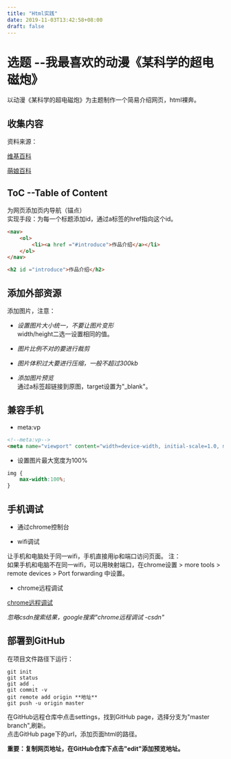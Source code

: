 ```yaml
---
title: "Html实践"
date: 2019-11-03T13:42:58+08:00
draft: false
---
```


# 选题 --我最喜欢的动漫《某科学的超电磁炮》

以动漫《某科学的超电磁炮》为主题制作一个简易介绍网页，html裸奔。

## 收集内容

资料来源：

[维基百科](https://zh.wikipedia.org/wiki/%E7%A7%91%E5%AD%B8%E8%B6%85%E9%9B%BB%E7%A3%81%E7%A0%B2)

[萌娘百科](https://zh.moegirl.org/zh-hant/%E6%9F%90%E7%A7%91%E5%AD%A6%E7%9A%84%E8%B6%85%E7%94%B5%E7%A3%81%E7%82%AE)

## ToC --Table of Content

为网页添加页内导航（锚点）  
实现手段：为每一个标题添加id，通过a标签的href指向这个id。

~~~html
<nav>
    <ol>
        <li><a href ="#introduce">作品介绍</a></li>
    </ol>
</nav>

<h2 id ="introduce">作品介绍</h2>
~~~

## 添加外部资源

添加图片，注意：  

* *设置图片大小统一，不要让图片变形*  
width/height二选一设置相同的值。

* *图片比例不对的要进行裁剪*

* *图片体积过大要进行压缩，一般不超过300kb*

* *添加图片预览*  
通过a标签超链接到原图，target设置为"_blank"。

## 兼容手机

* meta:vp
~~~html
<!--meta:vp-->
<meta name="viewport" content="width=device-width, initial-scale=1.0, minimum-scale=1.0, maximum-scale=1.0, user-scalable=no">
~~~

* 设置图片最大宽度为100%
~~~css
img {
    max-width:100%;
}
~~~

## 手机调试

* 通过chrome控制台

* wifi调试

让手机和电脑处于同一wifi，手机直接用ip和端口访问页面。
注：  
如果手机和电脑不在同一wifi，可以用映射端口，在chrome设置 > more tools > remote devices > Port forwarding 中设置。

* chrome远程调试

[chrome远程调试](https://developers.google.com/web/tools/chrome-devtools/remote-debugging/?hl=zh-cn)  

*忽略csdn搜索结果，google搜索"chrome远程调试 -csdn"*

## 部署到GitHub

在项目文件路径下运行：  

~~~
git init
git status
git add .
git commit -v
git remote add origin **地址**
git push -u origin master
~~~

在GitHub远程仓库中点击settings，找到GitHub page，选择分支为"master branch",刷新。  
点击GitHub page下的url，添加页面html的路径。  

**重要：复制网页地址，在GitHub仓库下点击"edit"添加预览地址。**

